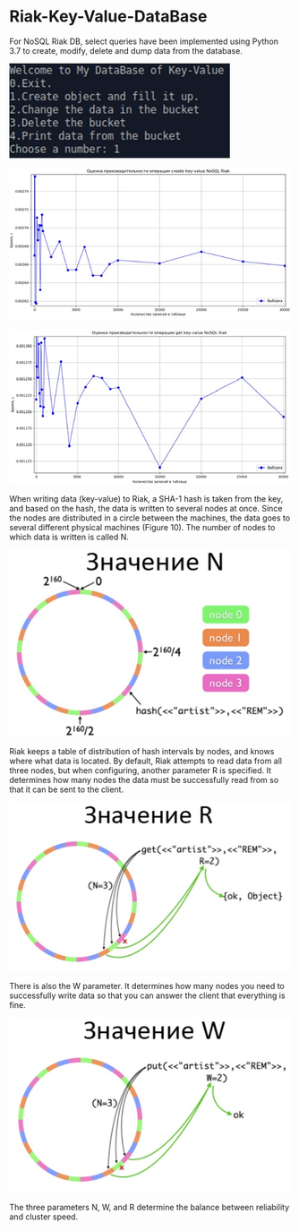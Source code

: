 # Riak-Key-Value-DataBase

For NoSQL Riak DB, select queries have been implemented using Python 3.7 to create, modify, delete and dump data from the database.

![alt text](screenshots/menu.jpg "Menu of program")

![alt text](screenshots/graph_create_key_value_Riak_KV.jpg "Performance graph of a сreate key-value for NoSQL Riak")

![alt text](screenshots/graph_get_key_value_Riak_KV.jpg "Performance graph of a get value by key operation for NoSQL Riak")

When writing data (key-value) to Riak, a SHA-1 hash is taken from the key, and based on the hash, the data is written to several nodes at once. Since the nodes are distributed in a circle between the machines, the data goes to several different physical machines (Figure 10). The number of nodes to which data is written is called N.

![alt text](screenshots/Value_N.jpg "Value N")

Riak keeps a table of distribution of hash intervals by nodes, and knows where what data is located. By default, Riak attempts to read data from all three nodes, but when configuring, another parameter R is specified. It determines how many nodes the data must be successfully read from so that it can be sent to the client.

![alt text](screenshots/Value_R.jpg "Value R")

There is also the W parameter. It determines how many nodes you need to successfully write data so that you can answer the client that everything is fine.

![alt text](screenshots/Value_W.jpg "Value W")

The three parameters N, W, and R determine the balance between reliability and cluster speed.

